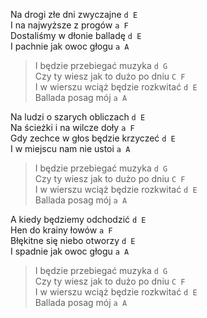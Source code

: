 Na drogi złe dni zwyczajne		`d E`  
I na najwyższe z progów			`a F`  
Dostaliśmy w dłonie balladę		`d E`  
I pachnie jak owoc głogu			`a A`  

>I będzie przebiegać muzyka		`d G`  
>Czy ty wiesz jak to dużo po dniu		`C F`  
>I w wierszu wciąż będzie rozkwitać	`d E`  
>Ballada posag mój				`a A`  

Na ludzi o szarych obliczach		`d E`  
Na ścieżki i na wilcze doły		`a F`  
Gdy zechce w głos będzie krzyczeć	`d E`  
I w miejscu nam nie ustoi		`a A`  

>I będzie przebiegać muzyka		`d G`  
>Czy ty wiesz jak to dużo po dniu		`C F`  
>I w wierszu wciąż będzie rozkwitać	`d E`  
>Ballada posag mój				`a A`  

A kiedy będziemy odchodzić		`d E`  
Hen do krainy łowów			`a F`  
Błękitne się niebo otworzy		`d E`  
I spadnie jak owoc głogu			`a A`  

>I będzie przebiegać muzyka		`d G`  
>Czy ty wiesz jak to dużo po dniu		`C F`  
>I w wierszu wciąż będzie rozkwitać	`d E`  
>Ballada posag mój				`a A`  

